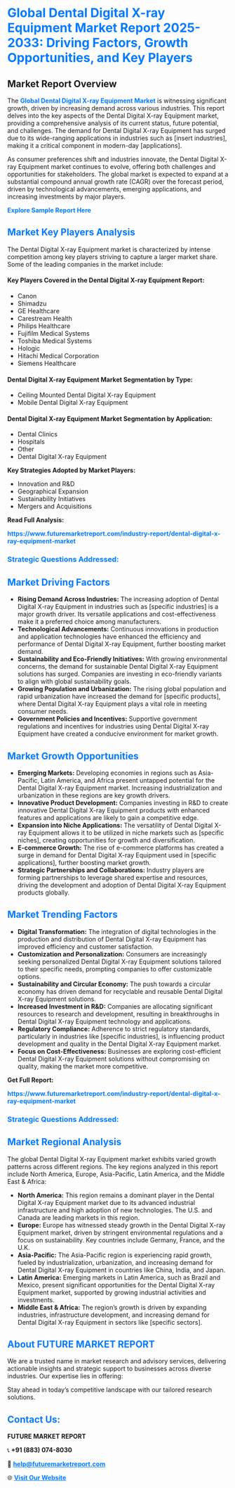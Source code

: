 <h1 style="color: #007BFF;">Global Dental Digital X-ray Equipment Market Report 2025-2033: Driving Factors, Growth Opportunities, and Key Players</h1>

<section id="overview">
<h2>Market Report Overview</h2>
<p>The <a href="https://www.futuremarketreport.com/industry-report/dental-digital-x-ray-equipment-market" style="color: #007BFF; text-decoration: none;"><strong>Global Dental Digital X-ray Equipment Market</strong></a> is witnessing significant growth, driven by increasing demand across various industries. This report delves into the key aspects of the Dental Digital X-ray Equipment market, providing a comprehensive analysis of its current status, future potential, and challenges. The demand for Dental Digital X-ray Equipment has surged due to its wide-ranging applications in industries such as [insert industries], making it a critical component in modern-day [applications].</p>
<p>As consumer preferences shift and industries innovate, the Dental Digital X-ray Equipment market continues to evolve, offering both challenges and opportunities for stakeholders. The global market is expected to expand at a substantial compound annual growth rate (CAGR) over the forecast period, driven by technological advancements, emerging applications, and increasing investments by major players.</p>
</section>

<section id="overview">
<p><a href="https://www.futuremarketreport.com/request-sample/reportId=125227" style="color: #007BFF; text-decoration: none;"><strong>Explore Sample Report Here</strong></a></p>
</section>

<section id="key-players">
<h2 style="color: #007BFF;">Market Key Players Analysis</h2>
<p>The Dental Digital X-ray Equipment market is characterized by intense competition among key players striving to capture a larger market share. Some of the leading companies in the market include:</p>
<h4>Key Players Covered in the Dental Digital X-ray Equipment Report:</h4>
<ul><li>Canon</li><li>Shimadzu</li><li>GE Healthcare</li><li>Carestream Health</li><li>Philips Healthcare</li><li>Fujifilm Medical Systems</li><li>Toshiba Medical Systems</li><li>Hologic</li><li>Hitachi Medical Corporation</li><li>Siemens Healthcare</li></ul>
<h4>Dental Digital X-ray Equipment Market Segmentation by Type:</h4>
<ul><li>Ceiling Mounted Dental Digital X-ray Equipment</li><li>Mobile Dental Digital X-ray Equipment</li></ul>

<h4>Dental Digital X-ray Equipment Market Segmentation by Application:</h4>
<ul><li>Dental Clinics</li><li>Hospitals</li><li>Other</li><li>Dental Digital X-ray Equipment</li></ul>
<p><strong>Key Strategies Adopted by Market Players:</strong></p>
<ul>
<li>Innovation and R&D</li>
<li>Geographical Expansion</li>
<li>Sustainability Initiatives</li>
<li>Mergers and Acquisitions</li>
</ul>
</section>

<section>
<p><strong>Read Full Analysis: </strong></p><a href="https://www.futuremarketreport.com/industry-report/dental-digital-x-ray-equipment-market" style="color: #007BFF; text-decoration: none;"><strong>https://www.futuremarketreport.com/industry-report/dental-digital-x-ray-equipment-market</strong></a>
<h3 style="color: #007BFF;">Strategic Questions Addressed:</h3>
</section>

<section id="driving-factors">
<h2 style="color: #007BFF;">Market Driving Factors</h2>
<ul>
<li><strong>Rising Demand Across Industries:</strong> The increasing adoption of Dental Digital X-ray Equipment in industries such as [specific industries] is a major growth driver. Its versatile applications and cost-effectiveness make it a preferred choice among manufacturers.</li>
<li><strong>Technological Advancements:</strong> Continuous innovations in production and application technologies have enhanced the efficiency and performance of Dental Digital X-ray Equipment, further boosting market demand.</li>
<li><strong>Sustainability and Eco-Friendly Initiatives:</strong> With growing environmental concerns, the demand for sustainable Dental Digital X-ray Equipment solutions has surged. Companies are investing in eco-friendly variants to align with global sustainability goals.</li>
<li><strong>Growing Population and Urbanization:</strong> The rising global population and rapid urbanization have increased the demand for [specific products], where Dental Digital X-ray Equipment plays a vital role in meeting consumer needs.</li>
<li><strong>Government Policies and Incentives:</strong> Supportive government regulations and incentives for industries using Dental Digital X-ray Equipment have created a conducive environment for market growth.</li>
</ul>
</section>

<section id="growth-opportunities">
<h2 style="color: #007BFF;">Market Growth Opportunities</h2>
<ul>
<li><strong>Emerging Markets:</strong> Developing economies in regions such as Asia-Pacific, Latin America, and Africa present untapped potential for the Dental Digital X-ray Equipment market. Increasing industrialization and urbanization in these regions are key growth drivers.</li>
<li><strong>Innovative Product Development:</strong> Companies investing in R&D to create innovative Dental Digital X-ray Equipment products with enhanced features and applications are likely to gain a competitive edge.</li>
<li><strong>Expansion into Niche Applications:</strong> The versatility of Dental Digital X-ray Equipment allows it to be utilized in niche markets such as [specific niches], creating opportunities for growth and diversification.</li>
<li><strong>E-commerce Growth:</strong> The rise of e-commerce platforms has created a surge in demand for Dental Digital X-ray Equipment used in [specific applications], further boosting market growth.</li>
<li><strong>Strategic Partnerships and Collaborations:</strong> Industry players are forming partnerships to leverage shared expertise and resources, driving the development and adoption of Dental Digital X-ray Equipment products globally.</li>
</ul>
</section>

<section id="trending-factors">
<h2 style="color: #007BFF;">Market Trending Factors</h2>
<ul>
<li><strong>Digital Transformation:</strong> The integration of digital technologies in the production and distribution of Dental Digital X-ray Equipment has improved efficiency and customer satisfaction.</li>
<li><strong>Customization and Personalization:</strong> Consumers are increasingly seeking personalized Dental Digital X-ray Equipment solutions tailored to their specific needs, prompting companies to offer customizable options.</li>
<li><strong>Sustainability and Circular Economy:</strong> The push towards a circular economy has driven demand for recyclable and reusable Dental Digital X-ray Equipment solutions.</li>
<li><strong>Increased Investment in R&D:</strong> Companies are allocating significant resources to research and development, resulting in breakthroughs in Dental Digital X-ray Equipment technology and applications.</li>
<li><strong>Regulatory Compliance:</strong> Adherence to strict regulatory standards, particularly in industries like [specific industries], is influencing product development and quality in the Dental Digital X-ray Equipment market.</li>
<li><strong>Focus on Cost-Effectiveness:</strong> Businesses are exploring cost-efficient Dental Digital X-ray Equipment solutions without compromising on quality, making the market more competitive.</li>
</ul>
</section>

<section>
<p><strong>Get Full Report: </strong></p><a href="https://www.futuremarketreport.com/industry-report/dental-digital-x-ray-equipment-market" style="color: #007BFF; text-decoration: none;"><strong>https://www.futuremarketreport.com/industry-report/dental-digital-x-ray-equipment-market</strong></a>
<h3 style="color: #007BFF;">Strategic Questions Addressed:</h3>
</section>


<section id="regional-analysis">
<h2 style="color: #007BFF;">Market Regional Analysis</h2>
<p>The global Dental Digital X-ray Equipment market exhibits varied growth patterns across different regions. The key regions analyzed in this report include North America, Europe, Asia-Pacific, Latin America, and the Middle East & Africa:</p>
<ul>
<li><strong>North America:</strong> This region remains a dominant player in the Dental Digital X-ray Equipment market due to its advanced industrial infrastructure and high adoption of new technologies. The U.S. and Canada are leading markets in this region.</li>
<li><strong>Europe:</strong> Europe has witnessed steady growth in the Dental Digital X-ray Equipment market, driven by stringent environmental regulations and a focus on sustainability. Key countries include Germany, France, and the U.K.</li>
<li><strong>Asia-Pacific:</strong> The Asia-Pacific region is experiencing rapid growth, fueled by industrialization, urbanization, and increasing demand for Dental Digital X-ray Equipment in countries like China, India, and Japan.</li>
<li><strong>Latin America:</strong> Emerging markets in Latin America, such as Brazil and Mexico, present significant opportunities for the Dental Digital X-ray Equipment market, supported by growing industrial activities and investments.</li>
<li><strong>Middle East & Africa:</strong> The region’s growth is driven by expanding industries, infrastructure development, and increasing demand for Dental Digital X-ray Equipment in sectors like [specific sectors].</li>
</ul>
</section>

<footer>
<h2 style="color: #007BFF;">About FUTURE MARKET REPORT</h2>
<p>We are a trusted name in market research and advisory services, delivering actionable insights and strategic support to businesses across diverse industries. Our expertise lies in offering:</p>

<p>Stay ahead in today’s competitive landscape with our tailored research solutions.</p>

<h2 style="color: #007BFF;">Contact Us:</h2>
<p><strong>FUTURE MARKET REPORT</strong></p>
<p>📞 <strong>+91 (883) 074-8030</strong></p>
<p>📧 <strong><a href="mailto:help@futuremarketreport.com" style="color: #007BFF;">help@futuremarketreport.com</a></strong></p>
<p>🌐 <strong><a href="https://www.futuremarketreport.com/" style="color: #007BFF;">Visit Our Website</a></strong></p>
</footer>